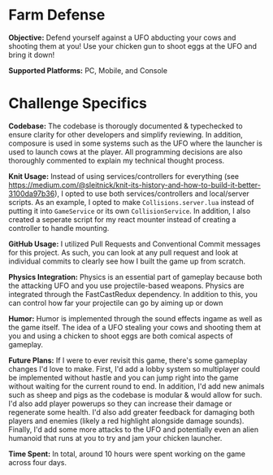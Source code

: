 # Farm Defense
**Objective:** Defend yourself against a UFO abducting your cows and shooting them at you! Use your chicken gun to shoot eggs at the UFO and bring it down!

**Supported Platforms:** PC, Mobile, and Console

# Challenge Specifics
**Codebase:** The codebase is thorougly documented & typechecked to ensure clarity for other developers and simplify reviewing. In addition, composure is used in some systems such as the UFO where the launcher is used to launch cows at the player. All programming decisions are also thoroughly commented to explain my technical thought process.

**Knit Usage:** Instead of using services/controllers for everything (see https://medium.com/@sleitnick/knit-its-history-and-how-to-build-it-better-3100da97b36), I opted to use both services/controllers and local/server scripts. As an example, I opted to make ``Collisions.server.lua`` instead of putting it into ``GameService`` or its own ``CollisionService``. In addition, I also created a seperate script for my react mounter instead of creating a controller to handle mounting.

**GitHub Usage:** I utilized Pull Requests and Conventional Commit messages for this project. As such, you can look at any pull request and look at individual commits to clearly see how I built the game up from scratch.

**Physics Integration:** Physics is an essential part of gameplay because both the attacking UFO and you use projectile-based weapons. Physics are integrated through the FastCastRedux dependency. In addition to this, you can control how far your projectile can go by aiming up or down

**Humor:** Humor is implemented through the sound effects ingame as well as the game itself. The idea of a UFO stealing your cows and shooting them at you and using a chicken to shoot eggs are both comical aspects of gameplay.

**Future Plans:** If I were to ever revisit this game, there's some gameplay changes I'd love to make. First, I'd add a lobby system so multiplayer could be implemented without hastle and you can jump right into the game without waiting for the current round to end. In addition, I'd add new animals such as sheep and pigs as the codebase is modular & would allow for such. I'd also add player powerups so they can increase their damage or regenerate some health. I'd also add greater feedback for damaging both players and enemies (likely a red highlight alongside damage sounds). Finally, I'd add some more attacks to the UFO and potentially even an alien humanoid that runs at you to try and jam your chicken launcher.

**Time Spent:** In total, around 10 hours were spent working on the game across four days.

